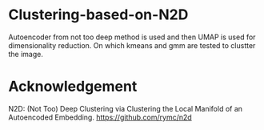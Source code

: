 # Clustering-based-on-N2D
Autoencoder from not too deep method is used and then UMAP is used for dimensionality reduction. On which kmeans and gmm are tested to clustter the image.

# Acknowledgement
N2D: (Not Too) Deep Clustering via Clustering the Local Manifold of an Autoencoded Embedding. https://github.com/rymc/n2d
